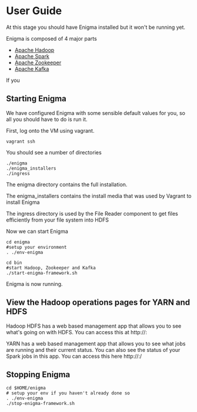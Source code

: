 # User Guide

At this stage you should have Enigma installed but it won't be running yet.

Enigma is composed of 4 major parts

* [Apache Hadoop](http://hadoop.apache.org/)
* [Apache Spark](http://spark.apache.org/)
* [Apache Zookeeper](http://zookeeper.apache.org/)
* [Apache Kafka](http://kafka.apache.org/) 


If you 

## Starting Enigma
We have configured Enigma with some sensible default values for you, so all you should have to do is run it.


First, log onto the VM using vagrant.

    vagrant ssh


You should see a number of directories
    
    ./enigma
    ./enigma_installers
    ./ingress
    
The enigma directory contains the full installation.

The enigma_installers contains the install media that was used by Vagrant to install Enigma

The ingress directory is used by the File Reader component to get files efficiently from your file system into HDFS

Now we can start Enigma

    cd enigma
    #setup your environment
    . ./env-enigma
    
    cd bin
    #start Hadoop, Zookeeper and Kafka
    ./start-enigma-framework.sh
    
Enigma is now running.

## View the Hadoop operations pages for YARN and HDFS
Hadoop HDFS has a web based management app that allows you to see what's going on with HDFS.  You can access this at http://<ip address>: 

YARN has a web based management app that allows you to see what jobs are running and their current status.  You can also see the status of your Spark jobs in this app.  You can access this here http://<ip address>:/



## Stopping Enigma

    cd $HOME/enigma
    # setup your env if you haven't already done so
    . ./env-enigma
    ./stop-enigma-framework.sh